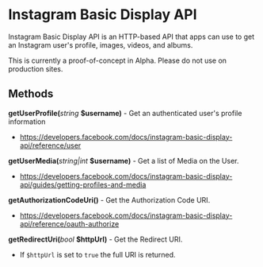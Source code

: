 # Instagram Basic Display API
Instagram Basic Display API is an HTTP-based API that apps can use to get an Instagram user's profile, images, videos, and albums.

This is currently a proof-of-concept in Alpha. Please do not use on production sites.

## Methods

**getUserProfile(**_string_ **$username)** - Get an authenticated user's profile information
- https://developers.facebook.com/docs/instagram-basic-display-api/reference/user

**getUserMedia(**_string|int_ **$username)** - Get a list of Media on the User.
- https://developers.facebook.com/docs/instagram-basic-display-api/guides/getting-profiles-and-media

**getAuthorizationCodeUri()** - Get the Authorization Code URI.
- https://developers.facebook.com/docs/instagram-basic-display-api/reference/oauth-authorize

**getRedirectUri(**_bool_ **$httpUrl)** - Get the Redirect URI.
- If `$httpUrl` is set to `true` the full URI is returned.
